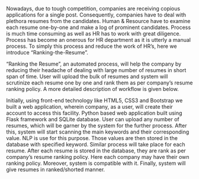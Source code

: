 Nowadays, due to tough competition, companies are receiving copious applications for a single post. Consequently, companies have to deal with plethora resumes from 
the candidates. Human & Resource have to examine each resume one-by-one and make a log of prominent candidates. Process is much time consuming as well as HR has to 
work with great diligence. Process has become an onerous for HR department as it is utterly a manual process. To simply this process and reduce the work of HR’s, 
here we introduce “Ranking-the-Resume”.

“Ranking the Resume”, an automated process, will help the company by reducing their headache of dealing with large number of resumes in short span of time. User will 
upload the bulk of resumes and system will scrutinize each resume one by one and rank them as per company’s resume ranking policy. A more detailed description of workflow 
is given below.

Initially, using front-end technology like HTML5, CSS3 and Bootstrap we built a web application, wherein company, as a user, will create their account to access 
this facility. Python based web application built using Flask framework and SQLite database. User can upload any number of resumes, which will be garner by the 
system for the further process. After this, system will start scanning the main keywords and their corresponding value. NLP is use for this purpose. Those values are then 
stored in the database with specified keyword. Similar process will take place for each resume. After each resume is stored in the database, they are rank as per company’s 
resume ranking policy. Here each company may have their own ranking policy. Moreover, system is compatible with it. Finally, system will give resumes in ranked/shorted manner.
